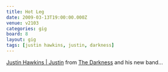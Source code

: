 ```yaml
---
title: Hot Leg
date: 2009-03-13T19:00:00.000Z
venue: v2103
categories: gig
board: 8
layout: gig
tags: [justin hawkins, justin, darkness]
---
```

<a href="/wiki/justin+hawkins+justin">Justin Hawkins | Justin</a> from <a href="/wiki/darkness">The Darkness</a> and his new band...
